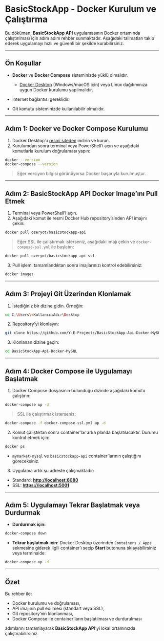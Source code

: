 # BasicStockApp - Docker Kurulum ve Çalıştırma

Bu döküman, **BasicStockApp API** uygulamasının Docker ortamında çalıştırılması için adım adım rehber sunmaktadır. Aşağıdaki talimatları takip ederek uygulamayı hızlı ve güvenli bir şekilde kurabilirsiniz.

---

## Ön Koşullar

* **Docker** ve **Docker Compose** sisteminizde yüklü olmalıdır.

  * [Docker Desktop](https://www.docker.com/products/docker-desktop/) (Windows/macOS için) veya Linux dağıtımınıza uygun Docker kurulumu yapılmalıdır.
* İnternet bağlantısı gereklidir.
* Git komutu sisteminizde kullanılabilir olmalıdır.

---

## Adım 1: Docker ve Docker Compose Kurulumu

1. Docker Desktop’u [resmî siteden](https://www.docker.com/products/docker-desktop/) indirin ve kurun.
2. Kurulumdan sonra terminal veya PowerShell’i açın ve aşağıdaki komutlarla kurulum doğrulaması yapın:

```bash
docker --version
docker-compose --version
```

> Eğer versiyon bilgisi görünüyorsa Docker başarıyla kurulmuştur.

---

## Adım 2: BasicStockApp API Docker Image’ını Pull Etmek

1. Terminal veya PowerShell’i açın.
2. Aşağıdaki komut ile resmi Docker Hub repository’sinden API imajını çekin:

```bash
docker pull ozeryot/basicstockapp-api
```

> Eğer SSL ile çalıştırmak isterseniz, aşağıdaki imajı çekin ve `docker-compose-ssl.yml` ile başlatın:

```bash
docker pull ozeryot/basicstockapp-api-ssl
```

3. Pull işlemi tamamlandıktan sonra imajlarınızı kontrol edebilirsiniz:

```bash
docker images
```

---

## Adım 3: Projeyi Git Üzerinden Klonlamak

1. İstediğiniz bir dizine gidin. Örneğin:

```bash
cd C:\Users\<KullanıcıAdı>\Desktop
```

2. Repository’yi klonlayın:

```bash
git clone https://github.com/Y-E-Projects/BasicStockApp-Api-Docker-MySQL.git
```

3. Klonlanan dizine geçin:

```bash
cd BasicStockApp-Api-Docker-MySQL
```

---

## Adım 4: Docker Compose ile Uygulamayı Başlatmak

1. Docker Compose dosyasının bulunduğu dizinde aşağıdaki komutu çalıştırın:

```bash
docker-compose up -d
```

> SSL ile çalıştırmak isterseniz:

```bash
docker-compose -f docker-compose-ssl.yml up -d
```

2. Komut çalıştıktan sonra container’lar arka planda başlatılacaktır. Durumu kontrol etmek için:

```bash
docker ps
```

* `mymarket-mysql` ve `basicstockapp-api` container’larının çalıştığını göreceksiniz.

3. Uygulama artık şu adreste çalışmaktadır:

* Standard: [**http://localhost:8080**](http://localhost:8080)
* SSL: [**https://localhost:5001**](https://localhost:5001)

---

## Adım 5: Uygulamayı Tekrar Başlatmak veya Durdurmak

* **Durdurmak için:**

```bash
docker-compose down
```

* **Tekrar başlatmak için:**
  Docker Desktop üzerinden `Containers / Apps` sekmesine giderek ilgili container’ı seçip **Start** butonuna tıklayabilirsiniz veya terminalde:

```bash
docker-compose up -d
```

---

## Özet

Bu rehber ile:

* Docker kurulumu ve doğrulaması,
* API imajının pull edilmesi (standart veya SSL),
* Git repository’nin klonlanması,
* Docker Compose ile container’ların başlatılması ve durdurulması

adımlarını tamamlayarak **BasicStockApp API**’yi lokal ortamınızda çalıştırabilirsiniz.
